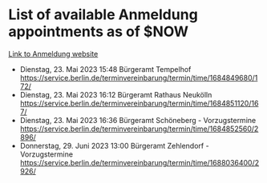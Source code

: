 # List of available Anmeldung appointments as of $NOW
[Link to Anmeldung website](https://service.berlin.de/terminvereinbarung/termin/tag.php?termin=1&anliegen[]=120686&dienstleisterlist=122210,122217,327316,122219,327312,122227,327314,122231,327346,122243,327348,122254,122252,329742,122260,329745,122262,329748,122271,327278,122273,327274,122277,327276,330436,122280,327294,122282,327290,122284,327292,122291,327270,122285,327266,122286,327264,122296,327268,150230,329760,122297,327286,122294,327284,122312,329763,122314,329775,122304,327330,122311,327334,122309,327332,317869,122281,327352,122279,329772,122283,122276,327324,122274,327326,122267,329766,122246,327318,122251,327320,122257,327322,122208,327298,122226,327300&herkunft=http%3A%2F%2Fservice.berlin.de%2Fdienstleistung%2F120686%2F)
- Dienstag, 23. Mai 2023 15:48 Bürgeramt Tempelhof https://service.berlin.de/terminvereinbarung/termin/time/1684849680/172/
- Dienstag, 23. Mai 2023 16:12 Bürgeramt Rathaus Neukölln https://service.berlin.de/terminvereinbarung/termin/time/1684851120/167/
- Dienstag, 23. Mai 2023 16:36 Bürgeramt Schöneberg - Vorzugstermine https://service.berlin.de/terminvereinbarung/termin/time/1684852560/2896/
- Donnerstag, 29. Juni 2023 13:00 Bürgeramt Zehlendorf - Vorzugstermine https://service.berlin.de/terminvereinbarung/termin/time/1688036400/2926/

